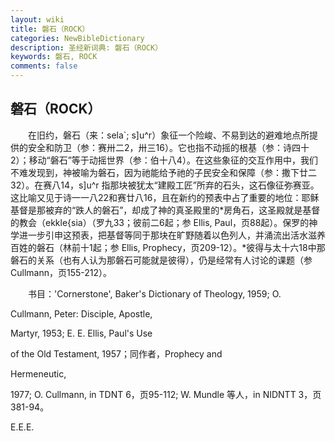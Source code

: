 ```yaml
---
layout: wiki
title: 磐石（ROCK）
categories: NewBibleDictionary
description: 圣经新词典: 磐石（ROCK）
keywords: 磐石, ROCK
comments: false
---
```


## 磐石（ROCK）

　　在旧约，磐石（来：sela`; s]u^r）象征一个险峻、不易到达的避难地点所提供的安全和防卫（参：赛卅二2，卅三16）。它也指不动摇的根基（参：诗四十2）；移动“磐石”等于动摇世界（参：伯十八4）。在这些象征的交互作用中，我们不难发现到，神被喻为磐石，因为祂能给予祂的子民安全和保障（参：撒下廿二32）。在赛八14，s]u^r 指那块被犹太“建殿工匠”所弃的石头，这石像征弥赛亚。这比喻又见于诗一一八22和赛廿八16，且在新约的预表中占了重要的地位：耶稣基督是那被弃的“跌人的磐石”，却成了神的真圣殿里的*房角石，这圣殿就是基督的教会（ekkle{sia）（罗九33；彼前二6起；参 Ellis, Paul，页88起）。保罗的神学进一步引申这预表，把基督等同于那块在旷野随着以色列人，并涌流出活水滋养百姓的磐石（林前十1起；参 Ellis, Prophecy，页209-12）。*彼得与太十六18中那磐石的关系（也有人认为那磐石可能就是彼得），仍是经常有人讨论的课题（参 Cullmann，页155-212）。

　　书目：'Cornerstone', Baker's Dictionary of Theology, 1959; O.

Cullmann, Peter: Disciple, Apostle,

Martyr, 1953; E. E. Ellis, Paul's Use

of the Old Testament, 1957；同作者，Prophecy and

Hermeneutic,

1977; O. Cullmann, in TDNT 6，页95-112; W. Mundle 等人，in NIDNTT 3，页381-94。

E.E.E.








